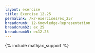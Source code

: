 ```yaml
---
layout: exercise
title: Exercise 12.25
permalink: /kr-exercises/ex_25/
breadcrumb: 12-Knowledge-Representation
breadcrumb2: ex_25
breadcrumb5: ex12.25
---
```


{% include mathjax_support %}

